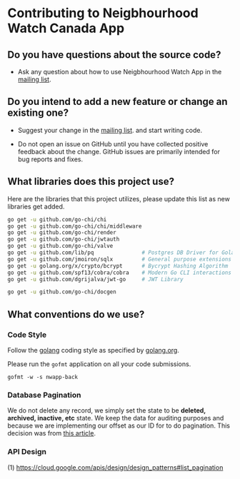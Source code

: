 # Contributing to Neigbhourhood Watch Canada App

## Do you have questions about the source code?

* Ask any question about how to use Neigbhourhood Watch App in the [mailing list](https://groups.google.com/forum/#!forum/nwl-app).

## Do you intend to add a new feature or change an existing one?
* Suggest your change in the [mailing list](https://groups.google.com/forum/#!forum/nwl-app). and start writing code.

* Do not open an issue on GitHub until you have collected positive feedback about the change. GitHub issues are primarily intended for bug reports and fixes.

## What libraries does this project use?
Here are the libraries that this project utilizes, please update this list as
new libraries get added.

```bash
go get -u github.com/go-chi/chi
go get -u github.com/go-chi/chi/middleware
go get -u github.com/go-chi/render
go get -u github.com/go-chi/jwtauth
go get -u github.com/go-chi/valve
go get -u github.com/lib/pq               # Postgres DB Driver for Golang
go get -u github.com/jmoiron/sqlx         # General purpose extensions to golang's database/sql
go get -u golang.org/x/crypto/bcrypt      # Bycrypt Hashing Algorithm
go get -u github.com/spf13/cobra/cobra    # Modern Go CLI interactions
go get -u github.com/dgrijalva/jwt-go     # JWT Library

go get -u github.com/go-chi/docgen
```

## What conventions do we use?

### Code Style

Follow the [golang](https://golang.org/doc/effective_go.html) coding style as specified by [golang.org](https://golang.org).

Please run the ``gofmt`` application on all your code submissions.

```
gofmt -w -s nwapp-back
```

### Database Pagination
We do not delete any record, we simply set the state to be **deleted, archived, inactive, etc** state. We keep the data for auditing purposes and because we are implementing our offset as our ID for to do pagination. This decision was from [this article](https://developer.wordpress.com/2014/02/14/an-efficient-alternative-to-paging-with-sql-offsets/).


### API Design

(1) https://cloud.google.com/apis/design/design_patterns#list_pagination

